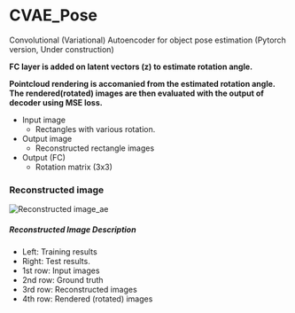 # CVAE_Pose
Convolutional (Variational) Autoencoder for object pose estimation (Pytorch version, Under construction)

**FC layer is added on latent vectors (z) to estimate rotation angle.**

**Pointcloud rendering is accomanied from the estimated rotation angle. The rendered(rotated) images are then evaluated with the output of decoder using MSE loss.**

* Input image
  * Rectangles with various rotation.
* Output image
  * Reconstructed rectangle images
* Output (FC)
  * Rotation matrix (3x3)

### Reconstructed image
![Reconstructed image_ae](https://github.com/peytonhong/CVAE_Pose/blob/rendering/results/image_at_epoch_0030.png)
##### Reconstructed Image Description
* Left: Training results
* Right: Test results.
* 1st row: Input images
* 2nd row: Ground truth
* 3rd row: Reconstructed images
* 4th row: Rendered (rotated) images

